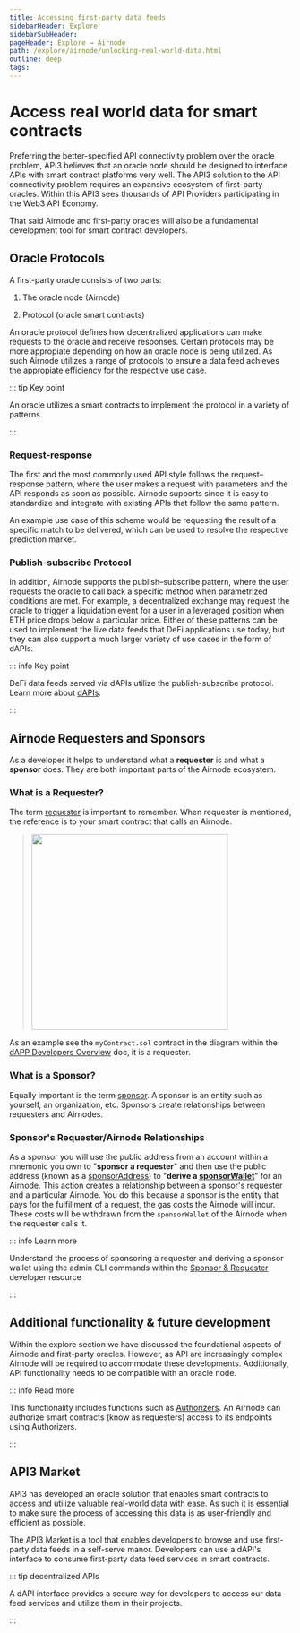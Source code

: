 ```yaml
---
title: Accessing first-party data feeds
sidebarHeader: Explore
sidebarSubHeader:
pageHeader: Explore → Airnode
path: /explore/airnode/unlocking-real-world-data.html
outline: deep
tags:
---
```


<PageHeader/>

<SearchHighlight/>

# Access real world data for smart contracts

Preferring the better-specified API connectivity problem over the oracle
problem, API3 believes that an oracle node should be designed to interface APIs
with smart contract platforms very well<!-- rather than as a sandbox that can
purportedly be used for any imaginable purpose-->. The API3 solution to the API connectivity
problem requires an expansive ecosystem of first-party oracles. Within this API3
sees thousands of API Providers participating in the Web3 API Economy.

That said Airnode and first-party oracles will also be a fundamental development
tool for smart contract developers.

<!--Any non-essential feature added to an application increases development time,
maintenance cost and the number of potential bugs. Essential features, though,
should be included out-of-the-box, and the burden of their implementation should
not be carried by the user. For instance, using third-party external adapters to
supply fundamental functionality is flawed by design. It is thus important to
know the exact purpose of the application so that one can specify its scope.-->

<!--In its simplest form: Airnode interfaces APIs with smart contract platforms. It
is well-equipped to do this, but only this is what it does. An oracle protocol
is required to serve the data on-chain.-->

<!--Preferring the better-specified API connectivity problem over the oracle
problem, API3 believes that an oracle node should be designed to interface APIs
with smart contract platforms very well, rather than as a sandbox that can
purportedly be used for any imaginable purpose. Based on this philosophy, the
Airnode protocol is designed to follow the self-emergent patterns used by APIs
to achieve as transparent and frictionless of an API–smart contract platform
interface as possible.-->

<!--Although such scope
might seem restrictive, it is not, given that APIs come in many shapes and forms
(HTTP/WebSocket, request–response/publish–subscribe/webhooks, etc.). In the long
term, Airnode intends to support all API platforms that might be in demand.-->

## Oracle Protocols

A first-party oracle consists of two parts:

1. The oracle node (Airnode)

2. Protocol (oracle smart contracts)

An oracle protocol defines how decentralized applications can make requests to
the oracle and receive responses. Certain protocols may be more appropiate
depending on how an oracle node is being utilized. As such Airnode utilizes a
range of protocols to ensure a data feed achieves the appropiate efficiency for
the respective use case.

::: tip Key point

An oracle utilizes a smart contracts to implement the protocol in a variety of
patterns.

:::

### Request-response

The first and the most commonly used API style follows the request–response
pattern, where the user makes a request with parameters and the API responds as
soon as possible. Airnode supports since it is easy to standardize and integrate
with existing APIs that follow the same pattern.

An example use case of this scheme would be requesting the result of a specific
match to be delivered, which can be used to resolve the respective prediction
market.

### Publish-subscribe Protocol

In addition, Airnode supports the publish–subscribe pattern, where the user
requests the oracle to call back a specific method when parametrized conditions
are met. For example, a decentralized exchange may request the oracle to trigger
a liquidation event for a user in a leveraged position when ETH price drops
below a particular price. Either of these patterns can be used to implement the
live data feeds that DeFi applications use today, but they can also support a
much larger variety of use cases in the form of dAPIs.

::: info Key point

DeFi data feeds served via dAPIs utilize the publish-subscribe protocol. Learn
more about [dAPIs](/explore/dapis/why-use-dapis.md).

:::

## Airnode Requesters and Sponsors

As a developer it helps to understand what a **requester** is and what a
**sponsor** does. They are both important parts of the Airnode ecosystem.

### What is a Requester?

The term [requester](/reference/airnode/latest/concepts/requester.md) is
important to remember. When requester is mentioned, the reference is to your
smart contract that calls an Airnode.

> <img src="/reference/airnode/latest/assets/images/requesters-sponsors-1.png" width="350px"/>

As an example see the `myContract.sol` contract in the diagram within the
[dAPP Developers Overview](/reference/airnode/latest/developers/) doc, it is a
requester.

### What is a Sponsor?

Equally important is the term
[sponsor](/reference/airnode/latest/concepts/sponsor.md). A sponsor is an entity
such as yourself, an organization, etc. Sponsors create relationships between
requesters and Airnodes.

### Sponsor's Requester/Airnode Relationships

As a sponsor you will use the public address from an account within a mnemonic
you own to "**sponsor a requester**" and then use the public address (known as a
[sponsorAddress](/reference/airnode/latest/concepts/sponsor.md#sponsoraddress))
to "**derive a
[sponsorWallet](/reference/airnode/latest/concepts/sponsor.md#sponsorwallet)**"
for an Airnode. This action creates a relationship between a sponsor's requester
and a particular Airnode. You do this because a sponsor is the entity that pays
for the fulfillment of a request, the gas costs the Airnode will incur. These
costs will be withdrawn from the `sponsorWallet` of the Airnode when the
requester calls it.

::: info Learn more

Understand the process of sponsoring a requester and deriving a sponsor wallet
using the admin CLI commands within the
[Sponsor & Requester](/reference/airnode/latest/concepts/requesters-sponsors.md)
developer resource

:::

## Additional functionality & future development

Within the explore section we have discussed the foundational aspects of Airnode
and first-party oracles. However, as API are increasingly complex Airnode will
be required to accommodate these developments. Additionally, API functionality
needs to be compatible with an oracle node.

::: info Read more

This functionality includes functions such as
[Authorizers](/reference/airnode/latest/understand/apply-auth.html). An Airnode
can authorize smart contracts (know as requesters) access to its endpoints using
Authorizers.

:::

## API3 Market

API3 has developed an oracle solution that enables smart contracts to access and
utilize valuable real-world data with ease. As such it is essential to make sure
the process of accessing this data is as user-friendly and efficient as
possible.

<!--The API3 Market is easy to use with an intuitive UI. Developers are able to
browse and access first-party data feeds via a dAPI interface. This interface is
how API3's data feed services will be consumed by DeFi protocols.-->

The API3 Market is a tool that enables developers to browse and use first-party
data feeds in a self-serve manor. Developers can use a dAPI's interface to
consume first-party data<!--price?--> feed services in smart contracts.

::: tip decentralized APIs

A dAPI interface provides a secure way for developers to access our data feed
services and utilize them in their projects.

:::

<!--
## Requirements

If you want to know what prevents first-party oracles from widespread use, read
[this API3 blog post.](https://medium.com/api3/where-are-the-first-party-oracles-5078cebaf17)<ExternalLinkImage/>

Airnode is designed to run as a first-party oracle by the API providers
themselves. As a result, this imposes fairly restrictive requirements:

<p align="center">
  <img src="../assets/images/airnode.png" />
</p>

- The API provider does not know how to operate an oracle node. The oracle node
  thus should not require any know-how from the API provider.
- API–oracle node integration should be standardized so that tools can be
  developed to streamline the process.
- The API provider does not want to invest man-hours to operate the node. The
  oracle node should thus function according to the _set-and-forget_ principle.
- The API provider does not want to pay for hosting when their oracle is not
  being used. The hosting services thus should be priced on-demand.
- The API provider cannot accept cryptocurrency as payment due to compliance,
  legal and accounting reasons. They cannot exchange cryptocurrencies or fund
  their node wallets for the same reasons. The protocol thus should not require
  the API provider to handle cryptocurrency as a means of payment, or fund their
  node wallet periodically.
- The API provider cannot stake funds that would expose them to financial risk
  due to compliance, legal and accounting reasons. The security mechanics of the
  protocol thus should not depend on oracles to stake.-->
